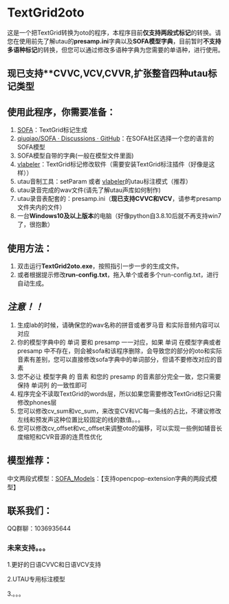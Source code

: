 # **TextGrid2oto**

这是一个把TextGrid转换为oto的程序，本程序目前**仅支持两段式标记**的转换。请您在使用前先了解utau的**presamp.ini**字典以及**SOFA模型字典**，目前暂时**不支持多语种标记**的转换，但您可以通过修改多语种字典为您需要的单语种，进行使用。

## 现已支持**CVVC,VCV,CVVR,扩张整音四种utau标记类型

## 使用此程序，你需要准备：

1. [SOFA](https://github.com/qiuqiao/SOFA)：TextGrid标记生成
2. [qiuqiao/SOFA · Discussions · GitHub](https://github.com/qiuqiao/SOFA/discussions)：在SOFA社区选择一个您的语言的SOFA模型
3. SOFA模型自带的字典(一般在模型文件里面)
4. [vlabeler](https://github.com/sdercolin/vlabeler)：TextGrid标记修改软件（需要安装TextGrid标注插件（好像是这样））
5. utau音制工具：setParam 或者 [vlabeler](https://github.com/sdercolin/vlabeler)的utau标注模式（推荐）
6. utau录音完成的wav文件(请先了解utau声库如何制作)
7. utau录音表配套的：presamp.ini（**现已支持CVVC和VCV**，请参考presamp文件夹内的文件）
8. 一台**Windows10及以上版本**的电脑（好像python自3.8.10后就不再支持win7了，很抱歉）

## 使用方法：

1. 双击运行**TextGrid2oto.exe**，按照指引一步一步的生成文件。
2. 或者根据提示修改**run-config.txt**，拖入单个或者多个run-config.txt，进行自动生成。

## ***注意！！***

1. 生成lab的时候，请确保您的wav名称的拼音或者罗马音 和实际音频内容可以对应
2. 你的模型字典中的 单词 要和 presamp 一一对应，如果 单词 在模型字典或者presamp 中不存在，则会被sofa和该程序删除，会导致您的部分的oto和实际音素有差别，您可以直接修改sofa字典中的单词部分，但请不要修改对应的音素
3. 您不必让 模型字典 的 音素 和您的 presamp 的音素部分完全一致，您只需要保持 单词列 的一致性即可
4. 程序完全不读取TextGrid的words层，所以如果您需要修改TextGrid标记只需修改phones层
5. 您可以修改cv_sum和vc_sum，来改变CV和VC每一条线的占比，不建议修改左线和预发声这种位置比较固定的线的数值。。。
6. 您可以修改cv_offset和vc_offset来调整oto的偏移，可以实现一些例如辅音长度缩短和CVR音源的连贯性优化

## 模型推荐：

中文两段式模型：[SOFA_Models](https://github.com/BaiShuoQwQ/SOFA_Models)：【支持opencpop-extension字典的两段式模型】

## 联系我们：

QQ群聊：1036935644

### 未来支持。。。

1.更好的日语CVVC和日语VCV支持

2.UTAU专用标注模型

3.。。。

